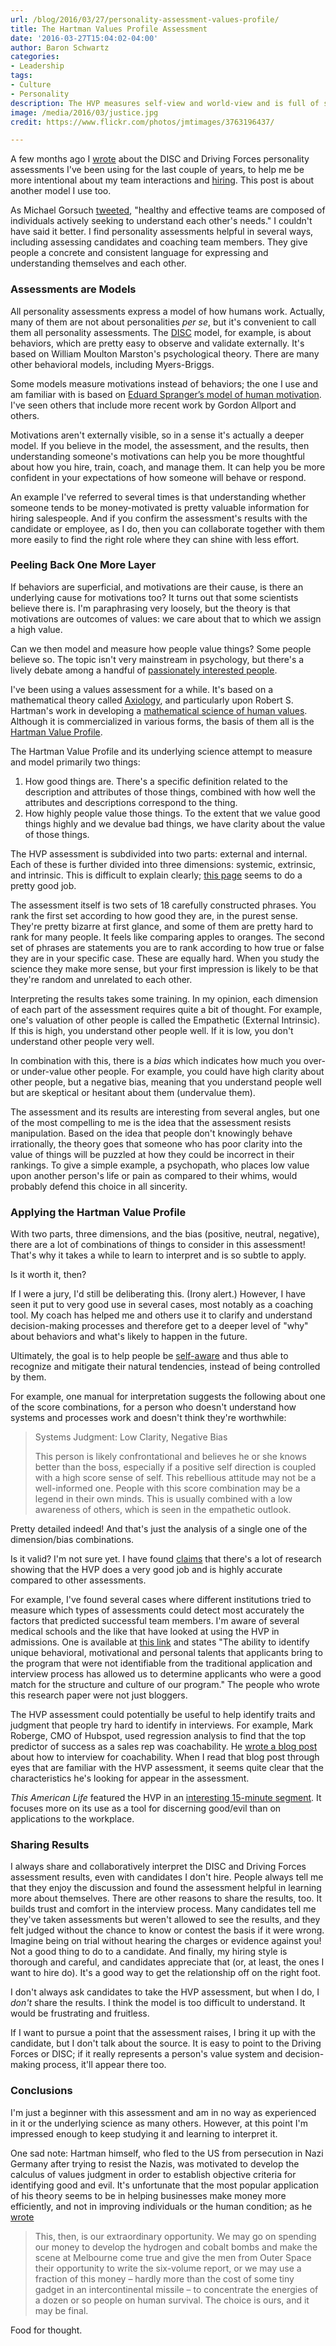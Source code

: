 ```yaml
---
url: /blog/2016/03/27/personality-assessment-values-profile/
title: The Hartman Values Profile Assessment
date: '2016-03-27T15:04:02-04:00'
author: Baron Schwartz
categories:
- Leadership
tags:
- Culture
- Personality
description: The HVP measures self-view and world-view and is full of surprises.
image: /media/2016/03/justice.jpg
credit: https://www.flickr.com/photos/jmtimages/3763196437/

---
```

A few months ago I [wrote](/blog/2015/10/11/personality-assessments/) about the DISC and Driving Forces personality assessments I've been using for the last couple of years, to help me be more intentional about my team interactions and [hiring](https://www.linkedin.com/pulse/article/dance-dances-itself-using-personality-assessments-hiring-schwartz). This post is about another model I use too.

As Michael Gorsuch [tweeted](https://twitter.com/michaelgorsuch/status/703998409674326016), "healthy and effective teams are composed of individuals actively seeking to understand each other's needs." I couldn't have said it better. I find personality assessments helpful in several ways, including assessing candidates and coaching team members. They give people a concrete and consistent language for expressing and understanding themselves and each other.

### Assessments are Models

All personality assessments express a model of how humans work. Actually, many of them are not about personalities _per se_, but it's convenient to call them all personality assessments. The [DISC](https://en.wikipedia.org/wiki/DISC_assessment) model, for example, is about behaviors, which are pretty easy to observe and validate externally. It's based on William Moulton Marston's psychological theory. There are many other behavioral models, including Myers-Briggs.

Some models measure motivations instead of behaviors; the one I use and am familiar with is based on [Eduard Spranger’s model of human motivation](https://en.wikipedia.org/wiki/Eduard_Spranger). I've seen others that include more recent work by Gordon Allport and others.

Motivations aren't externally visible, so in a sense it's actually a deeper model. If you believe in the model, the assessment, and the results, then understanding someone's motivations can help you be more thoughtful about how you hire, train, coach, and manage them. It can help you be more confident in your expectations of how someone will behave or respond.

An example I've referred to several times is that understanding whether someone tends to be money-motivated is pretty valuable information for hiring salespeople. And if you confirm the assessment's results with the candidate or employee, as I do, then you can collaborate together with them more easily to find the right role where they can shine with less effort.

### Peeling Back One More Layer

If behaviors are superficial, and motivations are their cause, is there an underlying cause for motivations too? It turns out that some scientists believe there is. I'm paraphrasing very loosely, but the theory is that motivations are outcomes of values: we care about that to which we assign a high value.

Can we then model and measure how people value things? Some people believe so. The topic isn't very mainstream in psychology, but there's a lively debate among a handful of [passionately interested people](https://www.psychologytoday.com/blog/beyond-good-and-evil/201402/psychological-testing-without-psychological-tests).

I've been using a values assessment for a while. It's based on a mathematical theory called [Axiology](https://en.wikipedia.org/wiki/Axiology), and particularly upon Robert S. Hartman's work in developing a [mathematical science of human values](https://books.google.com/books?id=EK7LBQAAQBAJ). Although it is commercialized in various forms, the basis of them all is the [Hartman Value Profile](https://www.hartmaninstitute.org/about/hartman-value-profile/).

The Hartman Value Profile and its underlying science attempt to measure and model primarily two things:

1. How good things are. There's a specific definition related to the description and attributes of those things, combined with how well the attributes and descriptions correspond to the thing.
2. How highly people value those things. To the extent that we value good things highly and we devalue bad things, we have clarity about the value of those things.

The HVP assessment is subdivided into two parts: external and internal. Each of these is further divided into three dimensions: systemic, extrinsic, and intrinsic. This is difficult to explain clearly; [this page](http://www.valueinsights.com/axiology3.html) seems to do a pretty good job.

The assessment itself is two sets of 18 carefully constructed phrases. You rank the first set according to how good they are, in the purest sense. They're pretty bizarre at first glance, and some of them are pretty hard to rank for many people. It feels like comparing apples to oranges. The second set of phrases are statements you are to rank according to how true or false they are in your specific case. These are equally hard. When you study the science they make more sense, but your first impression is likely to be that they're random and unrelated to each other.

Interpreting the results takes some training. In my opinion, each dimension of each part of the assessment requires quite a bit of thought. For example, one's valuation of other people is called the Empathetic (External Intrinsic). If this is high, you understand other people well. If it is low, you don't understand other people very well.

In combination with this, there is a _bias_ which indicates how much you over- or under-value other people. For example, you could have high clarity about other people, but a negative bias, meaning that you understand people well but are skeptical or hesitant about them (undervalue them).

The assessment and its results are interesting from several angles, but one of the most compelling to me is the idea that the assessment resists manipulation. Based on the idea that people don't knowingly behave irrationally, the theory goes that someone who has poor clarity into the value of things will be puzzled at how they could be incorrect in their rankings. To give a simple example, a psychopath, who places low value upon another person's life or pain as compared to their whims, would probably defend this choice in all sincerity.

### Applying the Hartman Value Profile

With two parts, three dimensions, and the bias (positive, neutral, negative), there are a lot of combinations of things to consider in this assessment! That's why it takes a while to learn to interpret and is so subtle to apply.

Is it worth it, then?

If I were a jury, I'd still be deliberating this. (Irony alert.) However, I have seen it put to very good use in several cases, most notably as a coaching tool. My coach has helped me and others use it to clarify and understand decision-making processes and therefore get to a deeper level of "why" about behaviors and what's likely to happen in the future.

Ultimately, the goal is to help people be [self-aware](/blog/2016/03/19/meditation/) and thus able to recognize and mitigate their natural tendencies, instead of being controlled by them.

For example, one manual for interpretation suggests the following about one of the score combinations, for a person who doesn't understand how systems and processes work and doesn't think they're worthwhile:

> Systems Judgment: Low Clarity, Negative Bias
> 
> This person is likely confrontational and believes he or she knows better than the boss, especially if a positive self direction is coupled with a high score sense of self. This rebellious attitude may not be a well-informed one. People with this score combination may be a legend in their own minds. This is usually combined with a low awareness of others, which is seen in the empathetic outlook.

Pretty detailed indeed! And that's just the analysis of a single one of the dimension/bias combinations.

Is it valid? I'm not sure yet. I have found [claims](https://www.hartmaninstitute.org/resources/validation-studies/) that there's a lot of research showing that the HVP does a very good job and is highly accurate compared to other assessments.

For example, I've found several cases where different institutions tried to measure which types of assessments could detect most accurately the factors that predicted successful team members. I'm aware of several medical schools and the like that have looked at using the HVP in admissions. One is available at [this link](http://www.ncbi.nlm.nih.gov/pubmed/22208827) and states "The ability to identify unique behavioral, motivational and personal talents that applicants bring to the program that were not identifiable from the traditional application and interview process has allowed us to determine applicants who were a good match for the structure and culture of our program." The people who wrote this research paper were not just bloggers.

The HVP assessment could potentially be useful to help identify traits and judgment that people try hard to identify in interviews. For example, Mark Roberge, CMO of Hubspot, used regression analysis to find that the top predictor of success as a sales rep was coachability. He [wrote a blog post](http://blog.hubspot.com/sales/how-to-interview-a-sales-rep-job-candidate-for-coachability) about how to interview for coachability. When I read that blog post through eyes that are familiar with the HVP assessment, it seems quite clear that the characteristics he's looking for appear in the assessment.

_This American Life_ featured the HVP in an [interesting 15-minute segment](http://www.thisamericanlife.org/radio-archives/episode/231/time-to-save-the-world?act=4). It focuses more on its use as a tool for discerning good/evil than on applications to the workplace.

### Sharing Results

I always share and collaboratively interpret the DISC and Driving Forces assessment results, even with candidates I don't hire. People always tell me that they enjoy the discussion and found the assessment helpful in learning more about themselves. There are other reasons to share the results, too. It builds trust and comfort in the interview process. Many candidates tell me they've taken assessments but weren't allowed to see the results, and they felt judged without the chance to know or contest the basis if it were wrong. Imagine being on trial without hearing the charges or evidence against you! Not a good thing to do to a candidate. And finally, my hiring style is thorough and careful, and candidates appreciate that (or, at least, the ones I want to hire do). It's a good way to get the relationship off on the right foot.

I don't always ask candidates to take the HVP assessment, but when I do, I _don't_ share the results. I think the model is too difficult to understand. It would be frustrating and fruitless.

If I want to pursue a point that the assessment raises, I bring it up with the candidate, but I don't talk about the source. It is easy to point to the Driving Forces or DISC; if it really represents a person's value system and decision-making process, it'll appear there too.

### Conclusions

I'm just a beginner with this assessment and am in no way as experienced in it or the underlying science as many others. However, at this point I'm impressed enough to keep studying it and learning to interpret it.

One sad note: Hartman himself, who fled to the US from persecution in Nazi Germany after trying to resist the Nazis, was motivated to develop the calculus of values judgment in order to establish objective criteria for identifying good and evil. It's unfortunate that the most popular application of his theory seems to be in helping businesses make money more efficiently, and not in improving individuals or the human condition; as he [wrote](https://www.hartmaninstitute.org/applicationsofaxiology/)

> This, then, is our extraordinary opportunity. We may go on spending our money to develop the hydrogen and cobalt bombs and make the scene at Melbourne come true and give the men from Outer Space their opportunity to write the six-volume report, or we may use a fraction of this money – hardly more than the cost of some tiny gadget in an intercontinental missile – to concentrate the energies of a dozen or so people on human survival. The choice is ours, and it may be final.

Food for thought.

